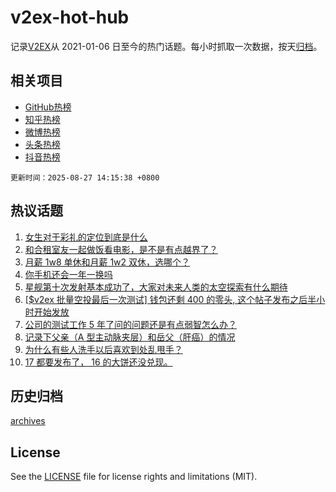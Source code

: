 # v2ex-hot-hub

 记录[V2EX](https://www.v2ex.com/)从 2021-01-06 日至今的热门话题。每小时抓取一次数据，按天[归档](archives)。
 
 ## 相关项目

- [GitHub热榜](https://github.com/lonnyzhang423/github-hot-hub)
- [知乎热榜](https://github.com/lonnyzhang423/zhihu-hot-hub)
- [微博热榜](https://github.com/lonnyzhang423/weibo-hot-hub)
- [头条热榜](https://github.com/lonnyzhang423/toutiao-hot-hub)
- [抖音热榜](https://github.com/lonnyzhang423/douyin-hot-hub)


 `更新时间：2025-08-27 14:15:38 +0800`

## 热议话题

1. [女生对于彩礼的定位到底是什么](https://www.v2ex.com/t/1155068)
1. [和合租室友一起做饭看电影，是不是有点越界了？](https://www.v2ex.com/t/1155061)
1. [月薪 1w8 单休和月薪 1w2 双休，选哪个？](https://www.v2ex.com/t/1155168)
1. [你手机还会一年一换吗](https://www.v2ex.com/t/1155151)
1. [星舰第十次发射基本成功了，大家对未来人类的太空探索有什么期待](https://www.v2ex.com/t/1155181)
1. [[$v2ex 批量空投最后一次测试] 钱包还剩 400 的零头, 这个帖子发布之后半小时开始发放](https://www.v2ex.com/t/1155095)
1. [公司的测试工作 5 年了问的问题还是有点弱智怎么办？](https://www.v2ex.com/t/1155212)
1. [记录下父亲（A 型主动脉夹层）和岳父（肝癌）的情况](https://www.v2ex.com/t/1155115)
1. [为什么有些人洗手以后喜欢到处乱甩手？](https://www.v2ex.com/t/1155154)
1. [17 都要发布了， 16 的大饼还没兑现。](https://www.v2ex.com/t/1155159)

## 历史归档

[archives](archives)

## License

See the [LICENSE](LICENSE) file for license rights and limitations (MIT).
